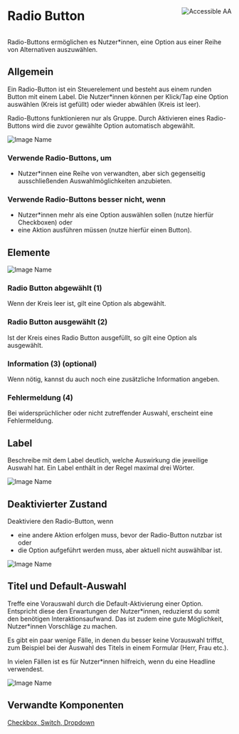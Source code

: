 <div style="display: inline-flex; align-items: center; justify-content: space-between; width: 100%;">
    <h1>Radio Button</h1>
    <img src="assets/aa.png" alt="Accessible AA" />
</div>

Radio-Buttons ermöglichen es Nutzer\*innen, eine Option aus einer Reihe von Alternativen auszuwählen.

## Allgemein

Ein Radio-Button ist ein Steuerelement und besteht aus einem runden Button mit einem Label. Die Nutzer\*innen können per Klick/Tap eine Option auswählen (Kreis ist gefüllt) oder wieder abwählen (Kreis ist leer).

Radio-Buttons funktionieren nur als Gruppe. Durch Aktivieren eines Radio-Buttons wird die zuvor gewählte Option automatisch abgewählt.

![Image Name](assets/3_components/radio-button/radiobuttons_general.png)

### Verwende Radio-Buttons, um

- Nutzer\*innen eine Reihe von verwandten, aber sich gegenseitig ausschließenden Auswahlmöglichkeiten anzubieten.

### Verwende Radio-Buttons besser nicht, wenn

- Nutzer\*innen mehr als eine Option auswählen sollen (nutze hierfür Checkboxen) oder
- eine Aktion ausführen müssen (nutze hierfür einen Button).

## Elemente

![Image Name](assets/3_components/radio-button/radio-button-elements.png)

### Radio Button abgewählt (1)

Wenn der Kreis leer ist, gilt eine Option als abgewählt.

### Radio Button ausgewählt (2)

Ist der Kreis eines Radio Button ausgefüllt, so gilt eine Option als ausgewählt.

### Information (3) (optional)

Wenn nötig, kannst du auch noch eine zusätzliche Information angeben.

### Fehlermeldung (4)

Bei widersprüchlicher oder nicht zutreffender Auswahl, erscheint eine Fehlermeldung.

## Label

Beschreibe mit dem Label deutlich, welche Auswirkung die jeweilige Auswahl hat. Ein Label enthält in der Regel maximal drei Wörter.

![Image Name](assets/3_components/radio-button/radiobuttons_label.png)

## Deaktivierter Zustand

Deaktiviere den Radio-Button, wenn

- eine andere Aktion erfolgen muss, bevor der Radio-Button nutzbar ist oder
- die Option aufgeführt werden muss, aber aktuell nicht auswählbar ist.

![Image Name](assets/3_components/radio-button/disabled_radiobutton.png)

## Titel und Default-Auswahl

Treffe eine Vorauswahl durch die Default-Aktivierung einer Option. Entspricht diese den Erwartungen der Nutzer\*innen, reduzierst du somit den benötigen Interaktionsaufwand. Das ist zudem eine gute Möglichkeit, Nutzer\*innen Vorschläge zu machen.

Es gibt ein paar wenige Fälle, in denen du besser keine Vorauswahl triffst, zum Beispiel bei der Auswahl des Titels in einem Formular (Herr, Frau etc.).

In vielen Fällen ist es für Nutzer\*innen hilfreich, wenn du eine Headline verwendest.

![Image Name](assets/3_components/radio-button/radiobuttons_bestpractice.png)

## Verwandte Komponenten

<a href="?path=/usage/components-checkbox--standard">Checkbox, </a>
<a href="?path=/usage/components-switch--standard">Switch, </a>
<a href="?path=/usage/components-dropdown--standard">Dropdown</a>
